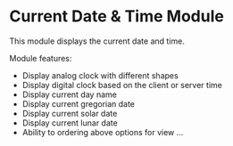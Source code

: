 Current Date & Time Module
==========================

This module displays the current date and time.

Module features:
- Display analog clock with different shapes
- Display digital clock based on the client or server time
- Display current day name
- Display current gregorian date
- Display current solar date
- Display current lunar date
- Ability to ordering above options for view
...
